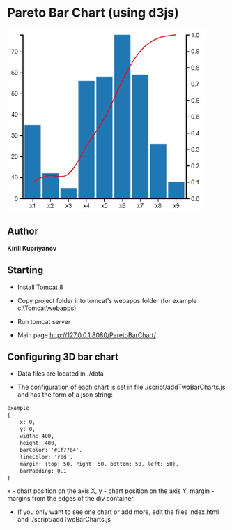 # Pareto Bar Chart (using d3js)

![Pareto Bar Chart](logo.jpg) 

## Author

**Kirill Kupriyanov**

## Starting

* Install [Tomcat 8](https://tomcat.apache.org/download-80.cgi)

* Copy project folder into tomcat's webapps folder (for example c:\Tomcat\webapps\)

* Run tomcat server

* Main page http://127.0.0.1:8080/ParetoBarChart/

## Configuring 3D bar chart

* Data files are located in ./data

* The configuration of each chart is set in file ./script/addTwoBarCharts.js and has the form of a json string:
```
example
{
    x: 0,
    y: 0,
    width: 400,
    height: 400,
    barColor: '#1f77b4',
    lineColor: 'red',
    margin: {top: 50, right: 50, bottom: 50, left: 50},
    barPadding: 0.1
}
```
x - chart position on the axis X,
y - chart position on the axis Y,
margin - margins from the edges of the div container.

* If you only want to see one chart or add more, edit the files index.html and ./script/addTwoBarCharts.js